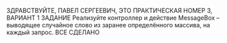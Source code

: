 ЗДРАВСТВУЙТЕ, ПАВЕЛ СЕРГЕЕВИЧ, ЭТО ПРАКТИЧЕСКАЯ НОМЕР 3, ВАРИАНТ 1
ЗАДАНИЕ
Реализуйте контроллер и действие MessageBox – выводящее случайное слово из заранее определённого массива, на каждый запрос.
ВСЕ СДЕЛАНО

